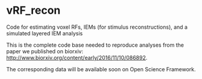 # vRF_recon
Code for estimating voxel RFs, IEMs (for stimulus reconstructions), and a simulated layered IEM analysis

This is the complete code base needed to reproduce analyses from the paper we published on biorxiv:
http://www.biorxiv.org/content/early/2016/11/10/086892.

The corresponding data will be available soon on Open Science Framework.
